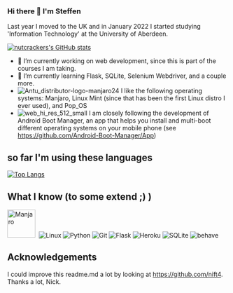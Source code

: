 ### Hi there 👋 I'm Steffen

Last year I moved to the UK and in January 2022 I started studying 'Information Technology' at the University of Aberdeen.

[![nutcrackers's GitHub stats](https://github-readme-stats.vercel.app/api?username=nutcracker22&show_icons=true&include_all_commits=true&theme=tokyonight)](https://github.com/nutcracker22)

- 🔭 I’m currently working on web development, since this is part of the courses I am taking.
- 🌱 I’m currently learning Flask, SQLite, Selenium Webdriver, and a couple more.
- ![Antu_distributor-logo-manjaro24](https://user-images.githubusercontent.com/99359980/155731911-55ac3ffe-a071-4352-9e15-bec75d309ccf.png)
I like the following operating systems: Manjaro, Linux Mint (since that has been the first Linux distro I ever used), and Pop_OS
- ![web_hi_res_512_small](https://user-images.githubusercontent.com/99359980/155731173-fcc931ce-907b-43d2-befb-1edd364f0d99.png)
I am closely following the development of Android Boot Manager, an app that helps you install and multi-boot different operating systems on your mobile phone (see https://github.com/Android-Boot-Manager/App)


## so far I'm using these languages
[![Top Langs](https://github-readme-stats.vercel.app/api/top-langs/?username=nutcracker22&layout=compact&langs_count=10&theme=tokyonight)](https://github.com/nutcracker22?tab=repositories)


## What I know (to some extend ;) )
<img src="https://upload.wikimedia.org/wikipedia/commons/8/85/Manjaro_logo_text.svg" title="Manjaro" alt="Manjaro" height="64"/>&nbsp;
![Linux](https://www.vectorlogo.zone/logos/linux/linux-icon.svg)
![Python](https://www.vectorlogo.zone/logos/python/python-icon.svg)
![Git](https://www.vectorlogo.zone/logos/git-scm/git-scm-icon.svg)
![Flask](https://www.vectorlogo.zone/logos/pocoo_flask/pocoo_flask-ar21.svg)
![Heroku](https://www.vectorlogo.zone/logos/heroku/heroku-ar21.svg)
![SQLite](https://www.vectorlogo.zone/logos/sqlite/sqlite-ar21.svg)
![behave](https://www.vectorlogo.zone/logos/cucumberio/cucumberio-ar21.svg)
<!--
![Selenium](https://github.com/gilbarbara/logos/blob/master/logos/selenium.svg)
-->

## Acknowledgements
I could improve this readme.md a lot by looking at https://github.com/nift4. Thanks a lot, Nick.




<!--
**nutcracker22/nutcracker22** is a ✨ _special_ ✨ repository because its `README.md` (this file) appears on your GitHub profile.

Here are some ideas to get you started:

- 🔭 I’m currently working on web development, since this is part of the course I am taking at University of Aberdeen
- 🌱 I’m currently learning Flask, SQLite, Selenium Webdriver, and a couple more
- 👯 I’m looking to collaborate on ...
- 🤔 I’m looking for help with ...
- 💬 Ask me about ...
- 📫 How to reach me: ...
- 😄 Pronouns: ...
- ⚡ Fun fact: ...



## What's up?
- I help developing LineageOS for cedric & yggdrasil and I am maintaing a fork of it
- I work on multi-boot for phones
- I mod Telegram for Android (Catogram X)
- I maintain an popular magisk module, microG Installer Revived
- I have various side projects
## ... using these languages
[![Top Langs](https://github-readme-stats.vercel.app/api/top-langs/?username=nift4&layout=compact&langs_count=10&theme=tokyonight)](https://github.com/nift4?tab=repositories)

## What I know
![Linux](https://www.vectorlogo.zone/logos/linux/linux-icon.svg)
![Git](https://www.vectorlogo.zone/logos/git-scm/git-scm-icon.svg)
![Bash](https://www.vectorlogo.zone/logos/gnu_bash/gnu_bash-icon.svg)
![Java](https://www.vectorlogo.zone/logos/java/java-icon.svg)
![Jenkins](https://www.vectorlogo.zone/logos/jenkins/jenkins-icon.svg)

-->
